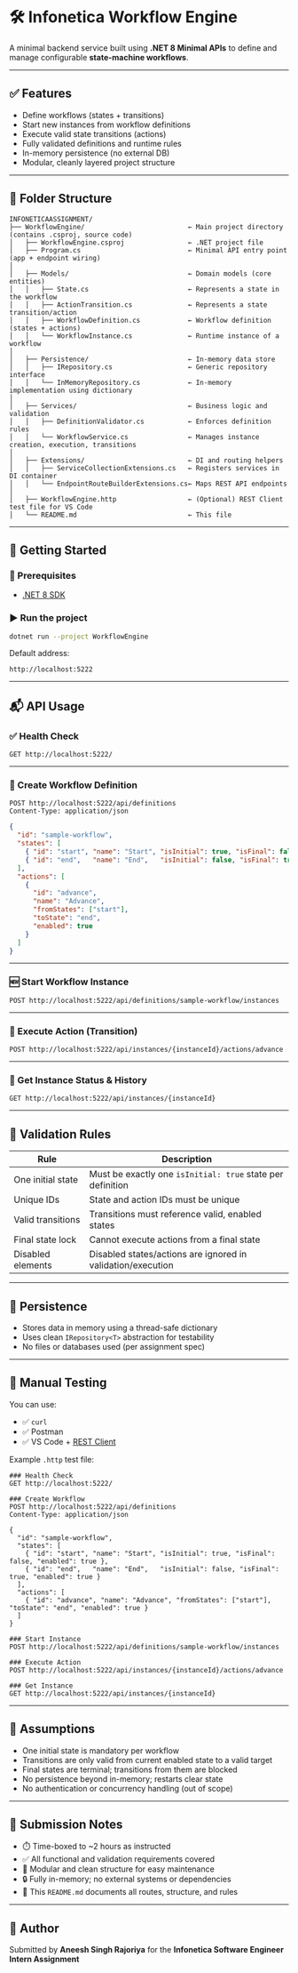 # 🛠 Infonetica Workflow Engine

A minimal backend service built using **.NET 8 Minimal APIs** to define and manage configurable **state-machine workflows**.

---

## ✅ Features

- Define workflows (states + transitions)
- Start new instances from workflow definitions
- Execute valid state transitions (actions)
- Fully validated definitions and runtime rules
- In-memory persistence (no external DB)
- Modular, cleanly layered project structure

---

## 📁 Folder Structure

```
INFONETICAASSIGNMENT/
├── WorkflowEngine/                          ← Main project directory (contains .csproj, source code)
│   ├── WorkflowEngine.csproj                ← .NET project file
│   ├── Program.cs                           ← Minimal API entry point (app + endpoint wiring)
│
│   ├── Models/                              ← Domain models (core entities)
│   │   ├── State.cs                         ← Represents a state in the workflow
│   │   ├── ActionTransition.cs              ← Represents a state transition/action
│   │   ├── WorkflowDefinition.cs            ← Workflow definition (states + actions)
│   │   └── WorkflowInstance.cs              ← Runtime instance of a workflow
│
│   ├── Persistence/                         ← In-memory data store
│   │   ├── IRepository.cs                   ← Generic repository interface
│   │   └── InMemoryRepository.cs            ← In-memory implementation using dictionary
│
│   ├── Services/                            ← Business logic and validation
│   │   ├── DefinitionValidator.cs           ← Enforces definition rules
│   │   └── WorkflowService.cs               ← Manages instance creation, execution, transitions
│
│   ├── Extensions/                          ← DI and routing helpers
│   │   ├── ServiceCollectionExtensions.cs   ← Registers services in DI container
│   │   └── EndpointRouteBuilderExtensions.cs← Maps REST API endpoints
│
│   ├── WorkflowEngine.http                  ← (Optional) REST Client test file for VS Code
│   └── README.md                            ← This file
````

---

## 🚀 Getting Started

### 🔧 Prerequisites

* [.NET 8 SDK](https://dotnet.microsoft.com/en-us/download/dotnet/8.0)

### ▶️ Run the project

```bash
dotnet run --project WorkflowEngine
```

Default address:

```
http://localhost:5222
```

---

## 📬 API Usage

### ✅ Health Check

```http
GET http://localhost:5222/
```

---

### 🔧 Create Workflow Definition

```http
POST http://localhost:5222/api/definitions
Content-Type: application/json
```

```json
{
  "id": "sample-workflow",
  "states": [
    { "id": "start", "name": "Start", "isInitial": true, "isFinal": false, "enabled": true },
    { "id": "end",   "name": "End",   "isInitial": false, "isFinal": true, "enabled": true }
  ],
  "actions": [
    {
      "id": "advance",
      "name": "Advance",
      "fromStates": ["start"],
      "toState": "end",
      "enabled": true
    }
  ]
}
```

---

### 🆕 Start Workflow Instance

```http
POST http://localhost:5222/api/definitions/sample-workflow/instances
```

---

### 🔁 Execute Action (Transition)

```http
POST http://localhost:5222/api/instances/{instanceId}/actions/advance
```

---

### 🔎 Get Instance Status & History

```http
GET http://localhost:5222/api/instances/{instanceId}
```

---

## 🛑 Validation Rules

| Rule              | Description                                                 |
| ----------------- | ----------------------------------------------------------- |
| One initial state | Must be exactly one `isInitial: true` state per definition  |
| Unique IDs        | State and action IDs must be unique                         |
| Valid transitions | Transitions must reference valid, enabled states            |
| Final state lock  | Cannot execute actions from a final state                   |
| Disabled elements | Disabled states/actions are ignored in validation/execution |

---

## 💾 Persistence

* Stores data in memory using a thread-safe dictionary
* Uses clean `IRepository<T>` abstraction for testability
* No files or databases used (per assignment spec)

---

## 🧪 Manual Testing

You can use:

* ✅ `curl`
* ✅ Postman
* ✅ VS Code + [REST Client](https://marketplace.visualstudio.com/items?itemName=humao.rest-client)

Example `.http` test file:

```http
### Health Check
GET http://localhost:5222/

### Create Workflow
POST http://localhost:5222/api/definitions
Content-Type: application/json

{
  "id": "sample-workflow",
  "states": [
    { "id": "start", "name": "Start", "isInitial": true, "isFinal": false, "enabled": true },
    { "id": "end",   "name": "End",   "isInitial": false, "isFinal": true, "enabled": true }
  ],
  "actions": [
    { "id": "advance", "name": "Advance", "fromStates": ["start"], "toState": "end", "enabled": true }
  ]
}

### Start Instance
POST http://localhost:5222/api/definitions/sample-workflow/instances

### Execute Action
POST http://localhost:5222/api/instances/{instanceId}/actions/advance

### Get Instance
GET http://localhost:5222/api/instances/{instanceId}
```

---

## 📌 Assumptions

* One initial state is mandatory per workflow
* Transitions are only valid from current enabled state to a valid target
* Final states are terminal; transitions from them are blocked
* No persistence beyond in-memory; restarts clear state
* No authentication or concurrency handling (out of scope)

---

## 📎 Submission Notes

* ⏱️ Time-boxed to \~2 hours as instructed
* ✅ All functional and validation requirements covered
* 📁 Modular and clean structure for easy maintenance
* 🔒 Fully in-memory; no external systems or dependencies
* 📄 This `README.md` documents all routes, structure, and rules

---

## 👤 Author

Submitted by **Aneesh Singh Rajoriya**
for the **Infonetica Software Engineer Intern Assignment**

```
